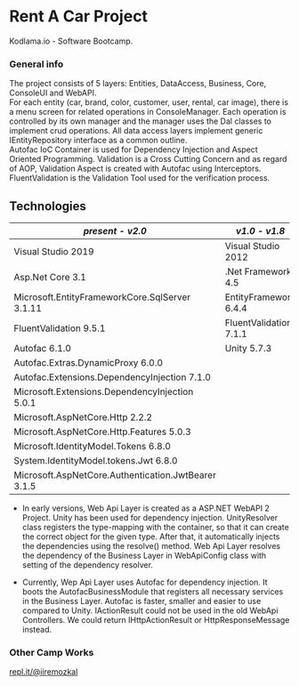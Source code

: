 # Rent A Car Project

Kodlama.io - Software Bootcamp.

### General info
The project consists of 5 layers: Entities, DataAccess, Business, Core, ConsoleUI and WebAPI.  
For each entity (car, brand, color, customer, user, rental, car image), there is a menu screen for related operations in ConsoleManager. Each operation is controlled by its own manager and the manager uses the Dal classes to implement crud operations. All data access layers implement generic IEntityRepository interface as a common outline.  
Autofac IoC Container is used for Dependency Injection and Aspect Oriented Programming. Validation is a Cross Cutting Concern and as 
regard of AOP, Validation Aspect is created with Autofac using Interceptors. FluentValidation is the Validation Tool used for the verification process.


## Technologies  

| _**present - v2.0**_ | _**v1.0 - v1.8**_ |
| -- | -- |
| Visual Studio 2019 | Visual Studio 2012 |
| Asp.Net Core 3.1 | .Net Framework 4.5 |
| Microsoft.EntityFrameworkCore.SqlServer 3.1.11 | EntityFramework 6.4.4 |
| FluentValidation 9.5.1 | FluentValidation 7.1.1 |
| Autofac 6.1.0 | Unity 5.7.3 |
| Autofac.Extras.DynamicProxy 6.0.0 | |
| Autofac.Extensions.DependencyInjection 7.1.0 | |
| Microsoft.Extensions.DependencyInjection 5.0.1 | |
| Microsoft.AspNetCore.Http 2.2.2 | |
| Microsoft.AspNetCore.Http.Features 5.0.3 | |
| Microsoft.IdentityModel.Tokens 6.8.0 | |
| System.IdentityModel.tokens.Jwt 6.8.0 | |
| Microsoft.AspNetCore.Authentication.JwtBearer 3.1.5 | |

+ In early versions, Web Api Layer is created as a ASP.NET WebAPI 2 Project. Unity has been used for dependency injection. UnityResolver class registers the type-mapping with the container, 
so that it can create the correct object for the given type. After that, it automatically injects the dependencies using the resolve() method. Web Api Layer resolves the dependency of the Business Layer in WebApiConfig class with setting of the dependency resolver.  

+ Currently, Wep Api Layer uses Autofac for dependency injection. It boots the AutofacBusinessModule that registers all necessary services in the Business Layer. Autofac is faster, smaller and easier to use compared to Unity. IActionResult could not be used in the old WebApi Controllers. We could return IHttpActionResult or HttpResponseMessage instead. 


### Other Camp Works
[repl.it/@iiremozkal](https://repl.it/@iiremozkal)
